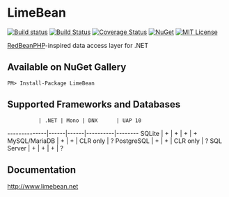 # LimeBean

[![Build status](https://ci.appveyor.com/api/projects/status/180ivmx0773blh4f/branch/master?svg=true)](https://ci.appveyor.com/project/AlekseyMartynov/limebean/branch/master)
[![Build Status](https://travis-ci.org/AlekseyMartynov/LimeBean.svg?branch=master)](https://travis-ci.org/AlekseyMartynov/LimeBean)
[![Coverage Status](https://coveralls.io/repos/AlekseyMartynov/LimeBean/badge.svg?branch=master&service=github)](https://coveralls.io/github/AlekseyMartynov/LimeBean?branch=master)
[![NuGet](https://img.shields.io/nuget/v/LimeBean.svg)](https://www.nuget.org/packages/LimeBean)
[![MIT License](https://img.shields.io/github/license/alekseymartynov/limebean.svg)](https://raw.githubusercontent.com/AlekseyMartynov/LimeBean/master/LICENSE.txt)

[RedBeanPHP](http://redbeanphp.com/)-inspired data access layer for .NET

## Available on NuGet Gallery

    PM> Install-Package LimeBean

## Supported Frameworks and Databases

              | .NET | Mono | DNX      | UAP 10 
--------------|------|------|----------|--------
SQLite        | +    | +    | +        | +
MySQL/MariaDB | +    | +    | CLR only | ?
PostgreSQL    | +    | +    | CLR only | ?
SQL Server    | +    | +    | +        | ?

## Documentation

http://www.limebean.net